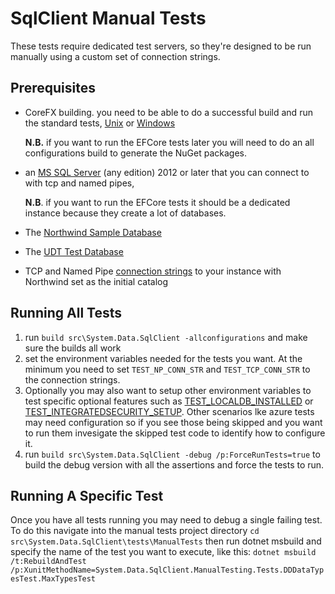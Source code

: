 # SqlClient Manual Tests

These tests require dedicated test servers, so they're designed to be run manually using a custom set of connection strings. 

## Prerequisites

- CoreFX building. you need to be able to do a successful build and run the standard tests, [Unix](https://github.com/dotnet/corefx/blob/master/Documentation/building/cross-platform-testing.md) or [Windows](https://github.com/dotnet/corefx/blob/master/Documentation/building/windows-instructions.md) 

  **N.B.** if you want to run the EFCore tests later you will need to do an all configurations build to generate the NuGet packages.

- an [MS SQL Server](https://www.microsoft.com/en-us/sql-server/sql-server-editions-express) (any edition) 2012 or later that you can connect to with tcp and named pipes, 

  **N.B**. if you want to run the EFCore tests it should be a dedicated instance because they create a lot of databases.

- The  [Northwind Sample Database](https://msdn.microsoft.com/en-us/library/mt710790.aspx)

- The [UDT Test Database](https://github.com/dotnet/corefx/tree/master/src/System.Data.SqlClient/tests/ManualTests/createUdtTestDb_corefx.sql) 

- TCP and Named Pipe [connection strings](https://msdn.microsoft.com/en-us/library/system.data.sqlclient.sqlconnection.connectionstring.aspx) to your instance with Northwind set as the initial catalog



## Running All Tests

1. run `build src\System.Data.SqlClient -allconfigurations` and make sure the builds all work
2. set the environment variables needed for the tests you want. At the minimum you need to set
    `TEST_NP_CONN_STR` and `TEST_TCP_CONN_STR` to the connection strings. 
3. Optionally you may also want to setup other environment variables to test specific optional features such as [TEST_LOCALDB_INSTALLED](https://github.com/dotnet/corefx/blob/8f7b490ca874ee2a9f11f0163412f7c95811298b/src/System.Data.SqlClient/tests/ManualTests/DataCommon/DataTestUtility.cs#L96) or [TEST_INTEGRATEDSECURITY_SETUP](https://github.com/dotnet/corefx/blob/8f7b490ca874ee2a9f11f0163412f7c95811298b/src/System.Data.SqlClient/tests/ManualTests/DataCommon/DataTestUtility.cs#L98). Other scenarios lke azure tests may need configuration so if you see those being skipped and you want to run them invesigate the skipped test code to identify how to configure it.
4. run `build src\System.Data.SqlClient -debug /p:ForceRunTests=true` to build the debug version with all the assertions and force the tests to run.

## Running A Specific Test

Once you have all tests running you may need to debug a single failing test. To do this navigate into the manual tests project directory `cd src\System.Data.SqlClient\tests\ManualTests` then run dotnet msbuild and specify the name of the test you want to execute, like this:
 `dotnet msbuild /t:RebuildAndTest /p:XunitMethodName=System.Data.SqlClient.ManualTesting.Tests.DDDataTypesTest.MaxTypesTest`